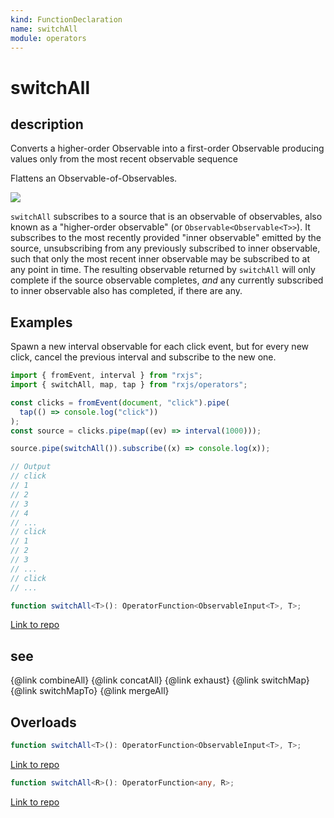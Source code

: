```yaml
---
kind: FunctionDeclaration
name: switchAll
module: operators
---
```


# switchAll

## description

Converts a higher-order Observable into a first-order Observable
producing values only from the most recent observable sequence

<span class="informal">Flattens an Observable-of-Observables.</span>

![](switchAll.png)

`switchAll` subscribes to a source that is an observable of observables, also known as a
"higher-order observable" (or `Observable<Observable<T>>`). It subscribes to the most recently
provided "inner observable" emitted by the source, unsubscribing from any previously subscribed
to inner observable, such that only the most recent inner observable may be subscribed to at
any point in time. The resulting observable returned by `switchAll` will only complete if the
source observable completes, _and_ any currently subscribed to inner observable also has completed,
if there are any.

## Examples

Spawn a new interval observable for each click event, but for every new
click, cancel the previous interval and subscribe to the new one.

```ts
import { fromEvent, interval } from "rxjs";
import { switchAll, map, tap } from "rxjs/operators";

const clicks = fromEvent(document, "click").pipe(
  tap(() => console.log("click"))
);
const source = clicks.pipe(map((ev) => interval(1000)));

source.pipe(switchAll()).subscribe((x) => console.log(x));

// Output
// click
// 1
// 2
// 3
// 4
// ...
// click
// 1
// 2
// 3
// ...
// click
// ...
```

```ts
function switchAll<T>(): OperatorFunction<ObservableInput<T>, T>;
```

[Link to repo](https://github.com/ReactiveX/rxjs/blob/master/src/internal/operators/switchAll.ts#L63-L65)

## see

{@link combineAll}
{@link concatAll}
{@link exhaust}
{@link switchMap}
{@link switchMapTo}
{@link mergeAll}

## Overloads

```ts
function switchAll<T>(): OperatorFunction<ObservableInput<T>, T>;
```

[Link to repo](https://github.com/ReactiveX/rxjs/blob/master/src/internal/operators/switchAll.ts#L5-L5)

```ts
function switchAll<R>(): OperatorFunction<any, R>;
```

[Link to repo](https://github.com/ReactiveX/rxjs/blob/master/src/internal/operators/switchAll.ts#L6-L6)
